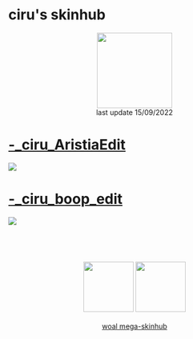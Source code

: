 # ciru's skinhub
<p align="center">
<a href="https://osu.ppy.sh/users/6114695">
  <img src="https://a.ppy.sh/6114695"  
       width="150"
       height="150"></a>
<br>
last update 15/09/2022
</p>

# [-_ciru_AristiaEdit](https://github.com/rudjx3/skins/raw/main/ciru/-_ciru_AristiaEdit.osk)
![](https://i.imgur.com/DU3oeGa.png)

# [-_ciru_boop_edit](https://github.com/rudjx3/skins/raw/main/ciru/-_ciru_boop_edit.osk)
![](https://i.imgur.com/A7i9w9c.jpeg)

#
<p align="center">
  <br></br>
  <a href="https://www.twitch.tv/ciru_osu">
  <img src="https://i.imgur.com/HM030lk.png" 
       width="100" 
       height="100"></a>
  <a href="https://twitter.com/ciru_osu">
  <img src="https://i.imgur.com/PUQ5uWf.png" 
       width="100" 
       height="100"></a>
  <br></br>
  <a href="README.md">woal mega-skinhub</a>
 </p>
